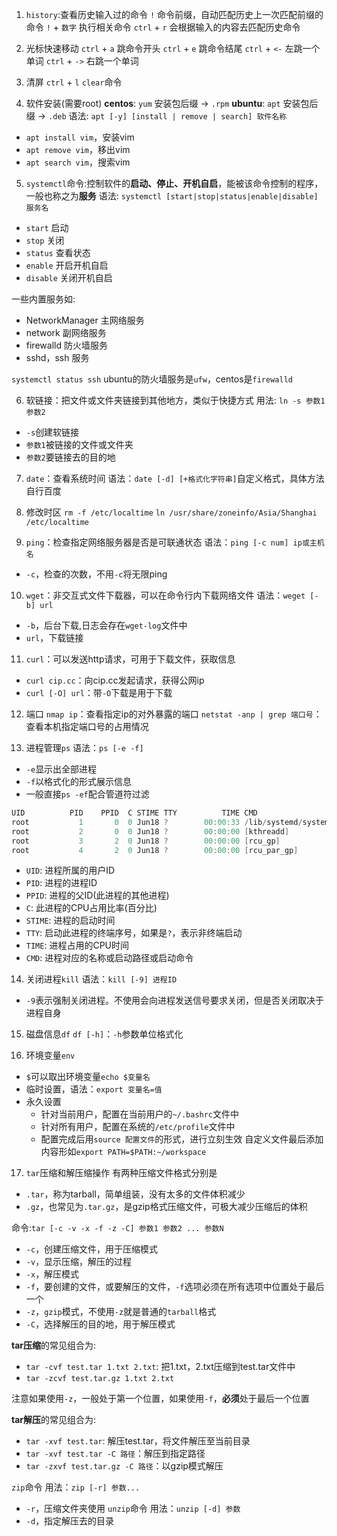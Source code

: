 1. `history`:查看历史输入过的命令
`!` 命令前缀，自动匹配历史上一次匹配前缀的命令
`!` + `数字` 执行相关命令
`ctrl` + `r` 会根据输入的内容去匹配历史命令

2. 光标快速移动
`ctrl` + `a` 跳命令开头
`ctrl` + `e` 跳命令结尾
`ctrl` + `<-` 左跳一个单词
`ctrl` + `->` 右跳一个单词

3. 清屏
`ctrl` + `l`
`clear`命令

4. 软件安装(需要root)
**centos**: `yum`  安装包后缀 -> `.rpm`
**ubuntu**: `apt`  安装包后缀 -> `.deb`
语法: `apt [-y] [install | remove | search] 软件名称`
- `apt install vim`，安装vim
- `apt remove vim`，移出vim
- `apt search vim`，搜索vim

5. `systemctl`命令:控制软件的**启动、停止、开机自启**，能被该命令控制的程序，一般也称之为**服务**
语法: `systemctl [start|stop|status|enable|disable] 服务名`
- `start` 启动
- `stop` 关闭
- `status` 查看状态
- `enable` 开启开机自启
- `disable` 关闭开机自启

一些内置服务如:
- NetworkManager 主网络服务
- network 副网络服务
- firewalld 防火墙服务
- sshd，ssh 服务

`systemctl status ssh`
ubuntu的防火墙服务是`ufw`，centos是`firewalld`

6. 软链接：把文件或文件夹链接到其他地方，类似于快捷方式
用法: `ln -s 参数1 参数2`
- `-s`创建软链接
- `参数1`被链接的文件或文件夹
- `参数2`要链接去的目的地


7. `date`：查看系统时间
语法：`date [-d] [+格式化字符串]`自定义格式，具体方法自行百度

8. 修改时区
`rm -f /etc/localtime`
`ln /usr/share/zoneinfo/Asia/Shanghai /etc/localtime`

9. `ping`：检查指定网络服务器是否是可联通状态
语法：`ping [-c num] ip或主机名`
- `-c`，检查的次数，不用`-c`将无限ping

10. `wget`：非交互式文件下载器，可以在命令行内下载网络文件
语法：`weget [-b] url`
- `-b`，后台下载,日志会存在`wget-log`文件中
- `url`，下载链接

11. `curl`：可以发送http请求，可用于下载文件，获取信息
- `curl cip.cc`：向cip.cc发起请求，获得公网ip
- `curl [-O] url`：带`-O`下载是用于下载

12. 端口
`nmap ip`：查看指定ip的对外暴露的端口
`netstat -anp | grep 端口号`：查看本机指定端口号的占用情况

13. 进程管理`ps`
语法：`ps [-e -f]`
- `-e`显示出全部进程
- `-f`以格式化的形式展示信息
- 一般直接`ps -ef`配合管道符过滤
```cpp
UID          PID    PPID  C STIME TTY          TIME CMD
root           1       0  0 Jun18 ?        00:00:33 /lib/systemd/systemd
root           2       0  0 Jun18 ?        00:00:00 [kthreadd]
root           3       2  0 Jun18 ?        00:00:00 [rcu_gp]
root           4       2  0 Jun18 ?        00:00:00 [rcu_par_gp]
```
- `UID`: 进程所属的用户ID
- `PID`: 进程的进程ID
- `PPID`: 进程的父ID(此进程的其他进程)
- `C`: 此进程的CPU占用比率(百分比)
- `STIME`: 进程的启动时间
- `TTY`: 启动此进程的终端序号，如果是`?`，表示非终端启动
- `TIME`: 进程占用的CPU时间
- `CMD`: 进程对应的名称或启动路径或启动命令

14. 关闭进程`kill`
语法：`kill [-9] 进程ID`
- `-9`表示强制关闭进程。不使用会向进程发送信号要求关闭，但是否关闭取决于进程自身

15. 磁盘信息`df`
`df [-h]`：`-h`参数单位格式化

16. 环境变量`env`
- `$`可以取出环境变量`echo $变量名`
- 临时设置，语法：`export 变量名=值`
- 永久设置
  - 针对当前用户，配置在当前用户的`~/.bashrc`文件中
  - 针对所有用户，配置在系统的`/etc/profile`文件中
  - 配置完成后用`source 配置文件`的形式，进行立刻生效
自定义文件最后添加内容形如`export PATH=$PATH:~/workspace`


17. `tar`压缩和解压缩操作
有两种压缩文件格式分别是
- `.tar`，称为tarball，简单组装，没有太多的文件体积减少
- `.gz`，也常见为`.tar.gz`，是gzip格式压缩文件，可极大减少压缩后的体积

命令:`tar [-c -v -x -f -z -C] 参数1 参数2 ... 参数N`
- `-c`，创建压缩文件，用于压缩模式
- `-v`，显示压缩，解压的过程
- `-x`，解压模式
- `-f`，要创建的文件，或要解压的文件，`-f`选项必须在所有选项中位置处于最后一个
- `-z`，`gzip`模式，不使用`-z`就是普通的`tarball`格式
- `-C`，选择解压的目的地，用于解压模式

**tar压缩**的常见组合为:
- `tar -cvf test.tar 1.txt 2.txt`: 把1.txt，2.txt压缩到test.tar文件中
- `tar -zcvf test.tar.gz 1.txt 2.txt`

注意如果使用`-z`，一般处于第一个位置，如果使用`-f`，**必须**处于最后一个位置

**tar解压**的常见组合为:
- `tar -xvf test.tar`: 解压test.tar，将文件解压至当前目录
- `tar -xvf test.tar -C 路径`：解压到指定路径
- `tar -zxvf test.tar.gz -C 路径`：以gzip模式解压


`zip`命令
用法：`zip [-r] 参数...`
- `-r`，压缩文件夹使用
`unzip`命令
用法：`unzip [-d] 参数`
- `-d`，指定解压去的目录
